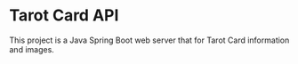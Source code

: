 # Tarot Card API
This project is a Java Spring Boot web server that for Tarot Card information and images.

